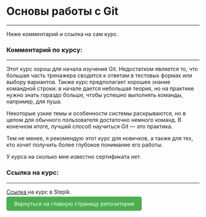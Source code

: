 # Основы работы с Git

---

Ниже комментарий и ссылка на сам курс.

### Комментарий по курсу:

---

Этот курс хорош для начала изучения Git. Недостатком является то, что большая часть тренажера сводится к ответам в тестовых формах или выбору вариантов. Также курс предполагает хорошее знание командной строки: в начале дается небольшая теория, но на практике нужно знать гораздо больше, чтобы успешно выполнять команды, например, для пуша.

Некоторые узкие темы и особенности системы раскрываются, но в целом для обычного пользователя достаточно немного команд. В конечном итоге, лучший способ научиться Git — это практика.

Тем не менее, я рекомендую этот курс для новичков, а также для тех, кто хочет получить более глубокое понимание его работы.

У курса на сколько мне известно сертификата нет.

### Ссылка на курс:

---

[Ссылка ](https://practicum.yandex.ru/profile/git-basics/?from=profile_subscriptions-with-prof-recommendations)на курс в Stepik.

<a href="https://github.com/Akhzariell/my_certificates/blob/main/README.md" style="padding: 10px 20px; background-color: #4CAF50; color: white; text-decoration: none; border-radius: 5px;">Вернуться на главную страницу репозитория</a>
